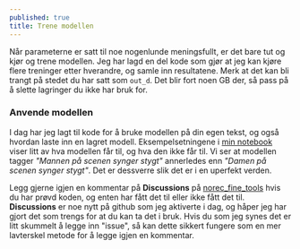 ```yaml
---
published: true
title: Trene modellen
---
```

Når parameterne er satt til noe nogenlunde meningsfullt, er det bare tut og kjør og trene modellen.
Jeg har lagd en del kode som gjør at jeg kan kjøre flere treninger etter hverandre, og samle inn resultatene. Merk at det kan bli trangt på stedet du har satt som `out_d`. Det blir fort noen GB der, så pass på å slette lagringer du ikke har bruk for.

### Anvende modellen
I dag har jeg lagt til kode for å bruke modellen på din egen tekst, og også hvordan laste inn en lagret modell. Eksempelsetningene i [min notebook](https://github.com/egilron/norec_fine_tools/blob/master/Experiments21_norec_bert.ipynb) viser litt av hva modellen får til, og hva den ikke får til. Vi ser at modellen tagger _"Mannen på scenen synger stygt"_ annerledes enn _"Damen på scenen synger stygt"_. Det er dessverre slik det er i en uperfekt verden. 

Legg gjerne igjen en kommentar på **Discussions** på [norec_fine_tools](https://github.com/egilron/norec_fine_tools) hvis du har prøvd koden, og enten har fått det til eller ikke fått det til. **Discussions** er noe nytt på github som jeg aktiverte i dag, og håper jeg har gjort det som trengs for at du kan ta det i bruk. Hvis du som jeg synes det er litt skummelt å legge inn "issue", så kan dette sikkert fungere som en mer lavterskel metode for å legge igjen en kommentar.
